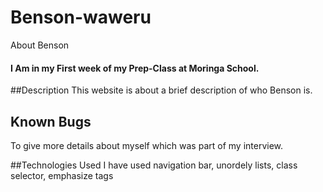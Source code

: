 # Benson-waweru
About Benson
#### I Am in my First week of my Prep-Class at Moringa School.

##Description
This website is about a brief description of who Benson is.

## Known Bugs
To give more details about myself which was part of my interview.

##Technologies Used
I have used navigation bar, unordely lists, class selector, emphasize tags

